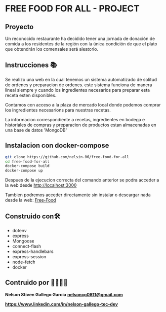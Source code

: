 # FREE FOOD FOR ALL - PROJECT

## Proyecto

Un reconocido restaurante ha decidido tener una jornada de donación de comida a los residentes de la región con la única condición de que el plato que obtendrán los comensales será aleatorio.

## Instrucciones 📚

Se realizo una web en la cual tenemos un sistema automatizado de solitud de ordenes y preparacion de ordenes. este sistema funciona de manera lineal siempre y cuando
los ingredientes necesarios para preparar esta receta esten disponibles.

Contamos con acceso a la plaza de mercado local donde podemos comprar los ingredientes necesarions para nuestras recetas.

La informacion correspondiente a recetas, ingredientes en bodega e historiales de compras y preparacion de productos estan almacenadas en una base de datos 'MongoDB'

## Instalacion con docker-compose

```bash
git clone https://github.com/nelsin-06/free-food-for-all
cd free-food-for-all
docker-compose build
docker-compose up
```
Despues de la ejecucion correcta del comando anterior se podra acceder a la web desde <a target="_blank" href="http://localhost:3000">http://localhost:3000</a>

Tambien podremos acceder directamente sin instalar o descargar nada desde la web: <a target="_blank" href="https://food-free-for-all.herokuapp.com/">Free-Food</a>

## Construido con🛠️
- dotenv
- express
- Mongoose
- connect-flash
- express-handlebars
- express-session
- node-fetch
- docker
## Contruido por 👨‍💻👨‍🍳

**Nelson Stiven Gallego Garcia**
**nelsoncg0611@gmail.com**

**https://www.linkedin.com/in/nelson-gallego-tec-dev**
